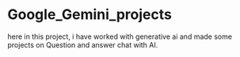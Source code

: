 # Google_Gemini_projects
here in this project, i have worked with generative ai and made some projects on Question and answer chat with AI.
